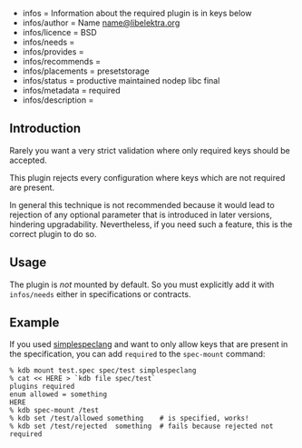 - infos = Information about the required plugin is in keys below
- infos/author = Name <name@libelektra.org>
- infos/licence = BSD
- infos/needs =
- infos/provides =
- infos/recommends =
- infos/placements = presetstorage
- infos/status = productive maintained nodep libc final
- infos/metadata = required
- infos/description =

## Introduction

Rarely you want a very strict validation where only required
keys should be accepted.

This plugin rejects every configuration where keys which are
not required are present.

In general this technique is not recommended because it
would lead to rejection of any optional parameter that is
introduced in later versions, hindering upgradability.
Nevertheless, if you need such a feature, this is the
correct plugin to do so.

## Usage

The plugin is *not* mounted by default.
So you must explicitly add it with `infos/needs`
either in specifications or contracts.

## Example

If you used [simplespeclang](/src/plugins/simplespeclang) and want to
only allow keys that are present in the specification, you can add `required`
to the `spec-mount` command:

	% kdb mount test.spec spec/test simplespeclang
	% cat << HERE > `kdb file spec/test`
	plugins required
	enum allowed = something
	HERE
	% kdb spec-mount /test
	% kdb set /test/allowed something    # is specified, works!
	% kdb set /test/rejected  something  # fails because rejected not required

